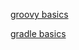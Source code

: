 [groovy basics](https://groovy-lang.org/syntax.html)

[gradle basics](https://medium.com/@andrewMacmurray/a-beginners-guide-to-gradle-26212ddcafa8)